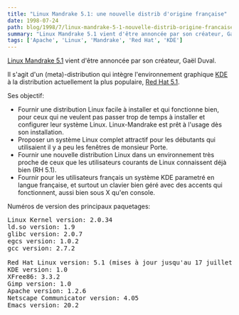 ```yaml
---
title: "Linux Mandrake 5.1: une nouvelle distrib d'origine française"
date: 1998-07-24
path: blog/1998/7/linux-mandrake-5-1-nouvelle-distrib-origine-francaise
summary: "Linux Mandrake 5.1 vient d'être annoncée par son créateur, Gaël Duval."
tags: ['Apache', 'Linux', 'Mandrake', 'Red Hat', 'KDE']
---
```


<P>
<A HREF="http://www.linux-center.org/mandrake/indexfr.html">Linux Mandrake
5.1</A> vient d'être annoncée par son créateur, Gaël Duval.
</P>

<P>
Il s'agit d'un (meta)-distribution qui intègre l'environnement graphique
<A HREF="http://www.kde.org/">KDE</A> à la distribution actuellement la
plus populaire, <A HREF="http://www.redhat.com/">Red Hat 5.1</A>.
</P>

<P>Ses objectif:</P>

<UL>

<LI>Fournir une distribution Linux facile à installer et qui fonctionne
bien, pour ceux qui ne veulent pas passer trop de temps à installer
et configurer leur système Linux. Linux-Mandrake est prêt à l'usage
dès son installation.
<LI>Proposer un système Linux complet attractif pour les débutants qui
utilisaient il y a peu les fenêtres de monsieur Porte.
<LI>Fournir une nouvelle distribution Linux dans un environnement très
proche de ceux que les utilisateurs courants de Linux connaissent déjà
bien (RH 5.1).
<LI>Fournir pour les utilisateurs français un système KDE parametré en
langue française, et surtout un clavier bien géré avec des accents qui
fonctionnent, aussi bien sous X qu'en console.

</UL>

<P>Numéros de version des principaux paquetages:</P>

<PRE>
Linux Kernel version: 2.0.34
ld.so version: 1.9
glibc version: 2.0.7
egcs version: 1.0.2
gcc version: 2.7.2

Red Hat Linux version: 5.1 (mises à jour jusqu'au 17 juillet).
KDE version: 1.0
XFree86: 3.3.2
Gimp version: 1.0
Apache version: 1.2.6
Netscape Communicator version: 4.05
Emacs version: 20.2
</PRE>


